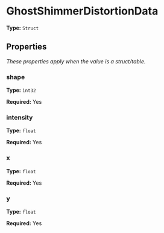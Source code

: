 # GhostShimmerDistortionData

**Type:** `Struct`

## Properties

*These properties apply when the value is a struct/table.*

### shape

**Type:** `int32`

**Required:** Yes

### intensity

**Type:** `float`

**Required:** Yes

### x

**Type:** `float`

**Required:** Yes

### y

**Type:** `float`

**Required:** Yes

